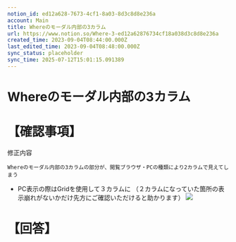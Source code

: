 ```yaml
---
notion_id: ed12a628-7673-4cf1-8a03-8d3c8d8e236a
account: Main
title: Whereのモーダル内部の3カラム
url: https://www.notion.so/Where-3-ed12a62876734cf18a038d3c8d8e236a
created_time: 2023-09-04T08:44:00.000Z
last_edited_time: 2023-09-04T08:48:00.000Z
sync_status: placeholder
sync_time: 2025-07-12T15:01:15.091389
---
```

# Whereのモーダル内部の3カラム

# 【確認事項】
修正内容
```plain text
Whereのモーダル内部の3カラムの部分が、閲覧ブラウザ・PCの種類により2カラムで見えてしまう
```
- PC表示の際はGridを使用して３カラムに
（２カラムになっていた箇所の表示崩れがないかだけ先方にご確認いただけると助かります）
![](https://prod-files-secure.s3.us-west-2.amazonaws.com/736adce6-a3a4-4a64-9f74-d9aa055c96d2/2d6d7ea9-888a-4837-8b0a-f69783cf9ed5/Untitled.png?X-Amz-Algorithm=AWS4-HMAC-SHA256&X-Amz-Content-Sha256=UNSIGNED-PAYLOAD&X-Amz-Credential=ASIAZI2LB4664WKBC5N5%2F20250719%2Fus-west-2%2Fs3%2Faws4_request&X-Amz-Date=20250719T043452Z&X-Amz-Expires=3600&X-Amz-Security-Token=IQoJb3JpZ2luX2VjEIT%2F%2F%2F%2F%2F%2F%2F%2F%2F%2FwEaCXVzLXdlc3QtMiJIMEYCIQDXlC1lIlcBCIonzh0na0m1hNcLG47BHITFpn%2ByJoFPegIhAM9a%2FZljt7qzwJ7TzDMQ0vp1YgI61Dh1QAIm1F65Vq%2FVKogECJ3%2F%2F%2F%2F%2F%2F%2F%2F%2F%2FwEQABoMNjM3NDIzMTgzODA1IgwvI9NKzclltzkqQMIq3APL868z%2B2j3ULr23VaZCN8WJE04a6a%2F7GsH%2BfrYpB4rM03yh%2F%2Bpdp7e%2Fn88BBsiVXylXnb6dfKRiRMT771H1dojc1Yrjn9E3vPHR1V%2F3MzkON%2BtjZzWFLuZhpD20EyQInxIeS2kbiy2T1021dsCQo0hSU1DQi6dPB51iTkrbZTSoh4FQL6YdhyjmVFccUNrEaE9EVQ6KqOJoHeX%2FDcy5u6OBWzLupJHK%2BTJPszEn%2B0BvMlPtepw0LLSah4fdn6QlYCjs2rtSrKk6MOza9EgWqa0bD5tXWsOyFtH1rzCbHGewhqzVu1vtg27LgqX3yX4pKoHmLyeB3A7RmzARc23KqkvrwChbb4a5n5bVhdtsYmTzbtz8%2BEn95MyrmcMsfJfym%2FUcv8z6rI1MiAd0ukO2uedSylMnVD%2F0q14DR9cvWiZEhMZsBW1rJmC81pCrQ8E0RNm%2BWpB2oh97dV0p%2B%2BIB9Y6snuetSfW6y4icv5X9nXiUA5xP2hUQUWQusjA8prH2IJ3WAjOkoIZptPy4dLnndz2OnmsVjIYc%2FA6W%2BR8Fj2i6I933C0Bn4%2FyXMaijlku%2FX2YEV8tcRaX%2FZOqY9nn3sE88zn7FyAnYOo1nKaAPbrm%2FCd%2Bx6b0ZKPjEkDhwDCkquzDBjqkAbCp65SviHVCa1nsO2B1EN%2Bcz6aN8sL0X4RMaj9Q%2FNRf2iyjogwDBDi0kS3WRbnEPFG6ZPe1o9ySfjGaEnSUo1b7Mz4y%2B7EBjOc67UWycNBGcmsEsrvvH0leA5GqxxVucjSvX7eKwysvEVEhVyorxMLuP4tgIr5pctQ%2BmVVg7JPm8vO6ILsbUPzdFUKIATsj6HfGssECq0EffBptLvvNPSsDGy6R&X-Amz-Signature=97065a3713d982a02bbb236e61aaa9d9675d03c4bd92e5729990ecdb0e882fb9&X-Amz-SignedHeaders=host&x-amz-checksum-mode=ENABLED&x-id=GetObject)
# 【回答】
```plain text

```